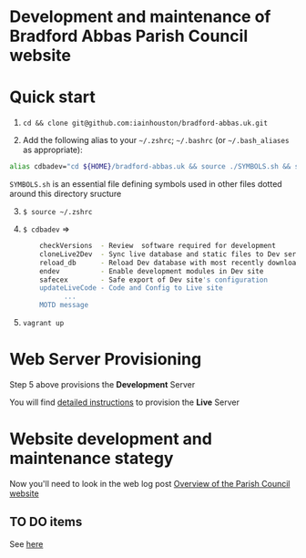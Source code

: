 # Development and maintenance of Bradford Abbas Parish Council website

Quick start
========

1. `cd && clone git@github.com:iainhouston/bradford-abbas.uk.git`

2. Add the following alias to your `~/.zshrc`;  `~/.bashrc` (or `~/.bash_aliases` as appropriate):

  ```sh 
  alias cdbadev="cd ${HOME}/bradford-abbas.uk && source ./SYMBOLS.sh && source ./scripts/badev/motd.sh"
  ```
  
  `SYMBOLS.sh` is an essential file defining symbols used in other files dotted around this directory sructure 

3. `$ source ~/.zshrc`

4. `$ cdbadev` =>

    ```sh
        checkVersions  - Review  software required for development
        cloneLive2Dev  - Sync live database and static files to Dev server
        reload_db      - Reload Dev database with most recently downloaded live database
        endev          - Enable development modules in Dev site
        safecex        - Safe export of Dev site's configuration
        updateLiveCode - Code and Config to Live site
        	  ...
        MOTD message
	```
    
5.  `vagrant up`

Web Server Provisioning
=======================

Step 5 above provisions the **Development** Server

You will find [detailed instructions](prod/README.md) to provision the **Live** Server

Website development and maintenance stategy
===============

Now you'll need to look in the web log post [Overview of the Parish Council website](https://iainhouston.com/bapcoverview/)


TO DO items
-----------

See [here](TODO.md)
